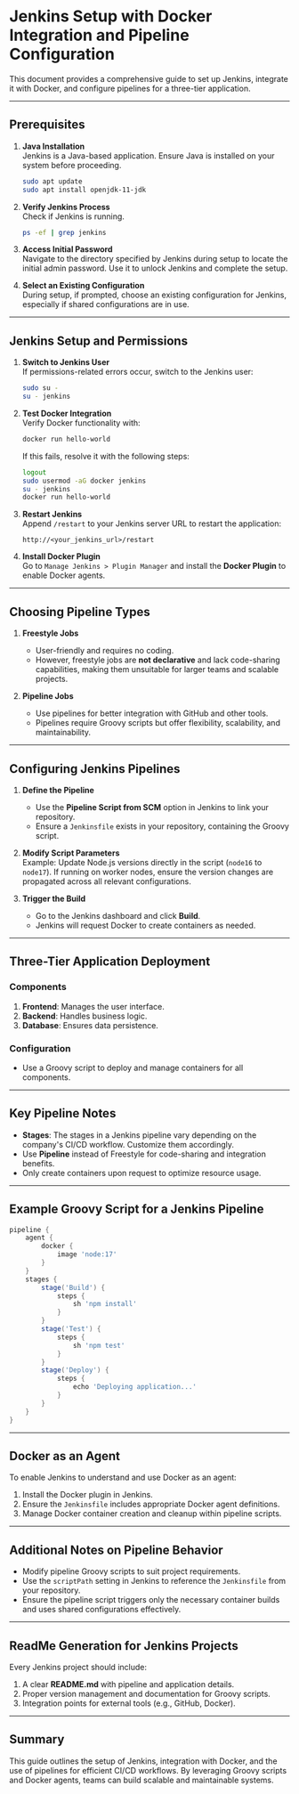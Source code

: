 # Jenkins Setup with Docker Integration and Pipeline Configuration

This document provides a comprehensive guide to set up Jenkins, integrate it with Docker, and configure pipelines for a three-tier application.

---

## Prerequisites

1. **Java Installation**  
   Jenkins is a Java-based application. Ensure Java is installed on your system before proceeding.  
   ```bash
   sudo apt update
   sudo apt install openjdk-11-jdk
   ```

2. **Verify Jenkins Process**  
   Check if Jenkins is running.  
   ```bash
   ps -ef | grep jenkins
   ```

3. **Access Initial Password**  
   Navigate to the directory specified by Jenkins during setup to locate the initial admin password. Use it to unlock Jenkins and complete the setup.

4. **Select an Existing Configuration**  
   During setup, if prompted, choose an existing configuration for Jenkins, especially if shared configurations are in use.

---

## Jenkins Setup and Permissions

1. **Switch to Jenkins User**  
   If permissions-related errors occur, switch to the Jenkins user:
   ```bash
   sudo su -
   su - jenkins
   ```

2. **Test Docker Integration**  
   Verify Docker functionality with:
   ```bash
   docker run hello-world
   ```
   If this fails, resolve it with the following steps:
   ```bash
   logout
   sudo usermod -aG docker jenkins
   su - jenkins
   docker run hello-world
   ```

3. **Restart Jenkins**  
   Append `/restart` to your Jenkins server URL to restart the application:
   ```
   http://<your_jenkins_url>/restart
   ```

4. **Install Docker Plugin**  
   Go to `Manage Jenkins > Plugin Manager` and install the **Docker Plugin** to enable Docker agents.

---

## Choosing Pipeline Types

1. **Freestyle Jobs**  
   - User-friendly and requires no coding.
   - However, freestyle jobs are **not declarative** and lack code-sharing capabilities, making them unsuitable for larger teams and scalable projects.

2. **Pipeline Jobs**  
   - Use pipelines for better integration with GitHub and other tools.
   - Pipelines require Groovy scripts but offer flexibility, scalability, and maintainability.

---

## Configuring Jenkins Pipelines

1. **Define the Pipeline**  
   - Use the **Pipeline Script from SCM** option in Jenkins to link your repository.  
   - Ensure a `Jenkinsfile` exists in your repository, containing the Groovy script.

2. **Modify Script Parameters**  
   Example: Update Node.js versions directly in the script (`node16` to `node17`). If running on worker nodes, ensure the version changes are propagated across all relevant configurations.

3. **Trigger the Build**  
   - Go to the Jenkins dashboard and click **Build**.  
   - Jenkins will request Docker to create containers as needed.

---

## Three-Tier Application Deployment

### Components
1. **Frontend**: Manages the user interface.  
2. **Backend**: Handles business logic.  
3. **Database**: Ensures data persistence.

### Configuration
- Use a Groovy script to deploy and manage containers for all components.

---

## Key Pipeline Notes

- **Stages**: The stages in a Jenkins pipeline vary depending on the company's CI/CD workflow. Customize them accordingly.  
- Use **Pipeline** instead of Freestyle for code-sharing and integration benefits.  
- Only create containers upon request to optimize resource usage.

---

## Example Groovy Script for a Jenkins Pipeline

```groovy
pipeline {
    agent {
        docker {
            image 'node:17'
        }
    }
    stages {
        stage('Build') {
            steps {
                sh 'npm install'
            }
        }
        stage('Test') {
            steps {
                sh 'npm test'
            }
        }
        stage('Deploy') {
            steps {
                echo 'Deploying application...'
            }
        }
    }
}
```

---

## Docker as an Agent

To enable Jenkins to understand and use Docker as an agent:

1. Install the Docker plugin in Jenkins.  
2. Ensure the `Jenkinsfile` includes appropriate Docker agent definitions.  
3. Manage Docker container creation and cleanup within pipeline scripts.

---

## Additional Notes on Pipeline Behavior

- Modify pipeline Groovy scripts to suit project requirements.
- Use the `scriptPath` setting in Jenkins to reference the `Jenkinsfile` from your repository.
- Ensure the pipeline script triggers only the necessary container builds and uses shared configurations effectively.

---

## ReadMe Generation for Jenkins Projects

Every Jenkins project should include:
1. A clear **README.md** with pipeline and application details.
2. Proper version management and documentation for Groovy scripts.
3. Integration points for external tools (e.g., GitHub, Docker).

---

## Summary

This guide outlines the setup of Jenkins, integration with Docker, and the use of pipelines for efficient CI/CD workflows. By leveraging Groovy scripts and Docker agents, teams can build scalable and maintainable systems.
```
